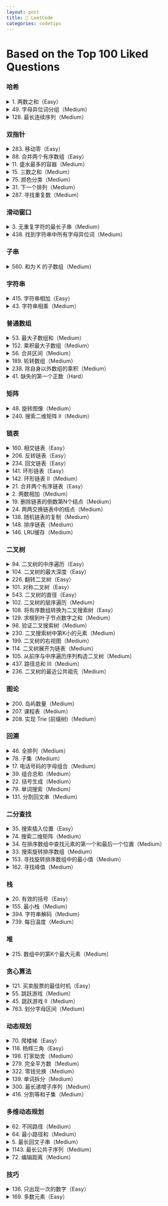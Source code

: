 ```yaml
---
layout: post
title: 🧩 LeetCode
categories: codetips
---
```


# Based on the Top 100 Liked Questions

### 哈希

<details markdown="1">
<summary>1. 两数之和（Easy）</summary>

> 给定一个整数数组 nums 和一个整数目标值 target，请你在该数组中找出 和为目标值 target  的那 两个 整数，并返回它们的数组下标。

> 可以假设每种输入只会对应一个答案，并且不能使用两次相同的元素。可以按任意顺序返回答案

```golang
func twoSum(nums []int, target int) []int {
    m := make(map[int]int, len(nums))
    for i, num := range nums {
        if j, ok := m[target-num]; ok {
            return []int{j, i}
        }
        m[num] = i
    }
    return nil
}
```
> 遍历原始数组将**数组元素**作为 key，**元素索引**作为 value 存入 map 即可；

> Tips：把返回结果写在新增 kv 之前

</details>

<details markdown="1">
<summary>49. 字母异位词分组（Medium）</summary>

> 给你一个字符串数组，请你将 字母异位词 组合在一起。可以按任意顺序返回结果列表

```golang
func groupAnagrams(strs []string) [][]string {
    m := map[string][]string{}
    for _, str := range strs {
        s := []byte(str)
        sort.Slice(s, func(i, j int) bool {
            return s[i] < s[j]
        })
        sortedStr := string(s)
        m[sortedStr] = append(m[sortedStr], str)
    }
    // 转为二维切片
    ans := make([][]string, 0, len(m))
    for _, v := range m {
        ans = append(ans, v)
    }
    return ans
}
```

> 字符串 `->` 字符切片 `->` 排序 `->` 字符串 `->` map

</details>

<details markdown="1">
<summary>128. 最长连续序列（Medium）</summary>

> 给定一个未排序的整数数组 nums ，找出数字连续的最长序列（不要求序列元素在原数组中连续）的长度。

> 要求时间复杂度为 O(n)

```golang
func longestConsecutive(nums []int) int {
    m := make(map[int]bool)
    for _, num := range nums {
        m[num] = true
    }
    longest := 0
    for num := range m {
        // 确保 num 是连续序列的起点
        if m[num-1] {
            continue
        }
        length := 1
        for m[num+1] {
            num++
            length++
        }
        if length > longest {
            longest = length
        }
    }
    return longest
}
```

> 用 map 当作集合，遍历数组寻找到“连续序列的起点”，然后更新最长连续序列长度

</details>

### 双指针

<details markdown="1">
<summary>283. 移动零（Easy）</summary>

> 给定一个数组 nums，编写一个函数将所有 0 移动到数组的末尾，同时保持非零元素的相对顺序

> 必须在不复制数组的情况下原地对数组进行操作

```golang
func moveZeroes(nums []int)  {
    for i, j := 0, 0; j < len(nums); j++ {
        if nums[j] != 0 {
            nums[i], nums[j] = nums[j], nums[i]
            i++
        }
    }
}
```

> i, j 都从 0 开始，j 负责遍历数组，i 负责记录非 0 元素的位置，j 遇到非 0 元素就交换 i 和 j 的值

</details>

<details markdown="1">
<summary>88. 合并两个有序数组（Easy）</summary>

> 给你两个非递减顺序排列的整数数组 nums1 和 nums2，有两个整数 m 和 n，分别表示 nums1 和 nums2 中的元素数目。请你将 nums2 合并到 nums1 中，使合并后的数组同样按非递减顺序排列。

> nums1 的初始长度为 m + n，其中前 m 个元素表示应合并的元素，后 n 个元素为 0 ，应忽略。nums2 的长度为 n 。

```golang
func merge(nums1 []int, m int, nums2 []int, n int) {
    p1, p2, p := m-1, n-1, m+n-1
    for p2 >= 0 { // nums2 还有元素未处理
        if p1 >= 0 && nums1[p1] > nums2[p2] {
            nums1[p] = nums1[p1]
            p1--
        } else {
            nums1[p] = nums2[p2]
            p2--
        }
        p--
    }
}
```

> 倒序双指针，p1 指向 nums1 末尾，p2 指向 nums2 末尾，p 指向 nums1 的末尾，每次比较 p1 和 p2 的值，将较大的值放到 nums1 的末尾，避免覆盖 nums1 的值

</details>

<details markdown="1">
<summary>11. 盛水最多的容器（Medium）</summary>

> 给定一个长度为 n 的整数数组 height。有 n 条垂线，第 i 条线的两个端点是 (i, 0) 和 (i, height[i])。

> 找出其中的两条线，使得它们与 x 轴共同构成的容器可以容纳最多的水。返回容器可以储存的最大水量。

```golang
func maxArea(height []int) int {
    ans := 0
    i, j := 0, len(height)-1
    for i < j {
        if height[i] < height[j] {
            ans = max(ans, height[i]*(j-i))
            i++
        } else {
            ans = max(ans, height[j]*(j-i))
            j--
        }
    }
    return ans
}
```
> 双指针，i 指向首，j 指向尾，每次移动 height 值较小的指针，计算面积并更新最大面积 `Area = min(height[i], height[j]) * (j - i)`

> 如果移动较大的那个指针，不会有任何意义，因为木桶原理，容器的容量只会有变得更小的可能

</details>

<details markdown="1">
<summary>15. 三数之和（Medium）</summary>

> 给你一个整数数组 nums ，判断是否存在三元组 [nums[i], nums[j], nums[k]] 满足 i != j、i != k 且 j != k ，同时还满足 nums[i] + nums[j] + nums[k] == 0 。请你返回所有和为 0 且不重复的三元组。

> 答案中不可以包含重复的三元组

```golang
func threeSum(nums []int) [][]int {
    sort.Ints(nums)
    ans := make([][]int, 0)
    for i := 0; i < len(nums)-2; i++ {
        if i > 0 && nums[i] == nums[i-1] {
            continue
        }
        lo, hi := i+1, len(nums)-1
        for lo < hi {
            sum := nums[i] + nums[lo] + nums[hi]
            switch {
            case sum > 0:
                hi--
            case sum < 0:
                lo++
            default:
                ans = append(ans, []int{nums[i], nums[lo], nums[hi]})
                hi--
                lo++
                // 去重，不能有重复的三元组
                for lo < hi && nums[lo] == nums[lo-1] {
                    lo++
                }
                for lo < hi && nums[hi] == nums[hi+1] {
                    hi--
                }
            }
        }
    }
    return ans
}
```

> 先排序，然后固定一个数，双指针遍历剩余数组，注意去重

</details>

<details markdown="1">
<summary>75. 颜色分类（Medium）</summary>

> 给定一个包含红色、白色和蓝色、共 n 个元素的数组 nums ，原地 对它们进行排序，使得相同颜色的元素相邻，并按照红色、白色、蓝色顺序排列。我们使用整数 0、 1 和 2 分别表示红色、白色和蓝色。必须在不使用库内置的 sort 函数的情况下解决这个问题

```golang
func sortColors(nums []int) {
    zero, two := 0, len(nums)-1
    // one 从左往右遍历，遇到 0 则与 zero 交换，遇到 2 则与 two 交换
    for one := 0; one <= two; {
        switch nums[one] {
        case 0:
            nums[zero], nums[one] = nums[one], nums[zero]
            zero++
            one++
        case 1:
            one++
        case 2:
            nums[one], nums[two] = nums[two], nums[one]
            two--
        }
    }
}
```

> 三指针，zero 指向 0 的最右边界，two 指向 2 的最左边界，one 遍历数组，遇到 0 和 zero 交换，遇到 2 和 two 交换

</details>

<details markdown="1">
<summary>31. 下一个排列（Medium）</summary>

> 给你一个整数数组 nums ，找出 nums 的下一个排列。如果不存在下一个更大的排列，则将 nums 重新排列成最小的排列（即升序排列）

```golang
func nextPermutation(nums []int) {
    if len(nums) < 2 {
        return
    }
    i, j, k := len(nums)-2, len(nums)-1, len(nums)-1
    for i >= 0 && nums[i] >= nums[j] {
        i--
        j--
    }
    if i >= 0 {
        for nums[i] >= nums[k] {
            k--
        }
        nums[i], nums[k] = nums[k], nums[i]
    }
    reverse(nums, j, len(nums)-1)
}
func reverse(nums []int, start, end int) {
    for start < end {
        nums[start], nums[end] = nums[end], nums[start]
        start++
        end--
    }
}
```
> 可以直接将字典排序理解为一个整数比较大小的问题，找到下一个比当前大的最小的整数即可

> 从右往左找到第一个升序对 (i, j)，再从右往左找到第一个大于 nums[i] 的数，交换 i 和 k，最后翻转 j 到末尾的元素

</details>

<details markdown="1">
<summary>287. 寻找重复数（Medium）</summary>

> 给定一个包含 n + 1 个整数的数组 nums ，其数字都在 [1, n] 范围内（包括 1 和 n），可知至少存在一个重复的整数。假设 nums 只有 一个重复的整数 ，返回 这个重复的数

> 必须 不修改 数组 nums 且只用常量级 O(1) 的额外空间

```golang
func findDuplicate(nums []int) int {
    slow := nums[nums[0]]
    fast := nums[nums[nums[0]]]
    for slow != fast {
        slow = nums[slow]
        fast = nums[nums[fast]]
    }
    // slow 从 nums[0] 开始，fast 从相遇点开始，再次相遇时即为重复元素
    duplicate := nums[0]
    for duplicate != slow {
        duplicate = nums[duplicate]
        slow = nums[slow]
    }
    return duplicate
}
```

> 快慢指针，类似于判断链表是否有环，找到环的入口

</details>

### 滑动窗口

<details markdown="1">
<summary>3. 无重复字符的最长子串（Medium）</summary>

> 给定一个字符串 s ，请你找出其中不含有重复字符的 最长 子串 的长度

```golang
func lengthOfLongestSubstring(s string) int {
    m := make(map[rune]int)
    length, left := 0, 0
    // range s 会将字符串转换为 rune 数组
    for right, c := range s {
        if _, ok := m[c]; ok && m[c] >= left {
            // 字符已经出现过，更新left的值
            left = m[c] + 1
        }
        // 更新字符最后出现的位置
        m[c] = right
        if right-left+1 > length {
            length = right - left + 1
        }
    }
    return length
}
```

> 用 map 记录字符出现的位置，left 为子串起始，right 为子串结束，遇到重复字符时更新左指针 left

</details>

<details markdown="1">
<summary>438. 找到字符串中所有字母异位词（Medium）</summary>

> 给定两个字符串 s 和 p，找到 s 中所有 p 的 异位词 的子串，返回这些子串的起始索引。不考虑答案输出的顺序。异位词 指由相同字母重排列形成的字符串（包括相同的字符串）

```golang
func findAnagrams(s string, p string) []int {
    var res []int
    var cnt [26]int
    for _, c := range p {
        cnt[c-'a']++
    }
    left, right := 0, 0
    var window [26]int
    for right < len(s) {
        window[s[right]-'a']++
        for window[s[right]-'a'] > cnt[s[right]-'a'] {
            window[s[left]-'a']--
            left++
        }
        if right-left+1 == len(p) {
            res = append(res, left)
        }
        right++
    }
    return res
}
```

> 用数组记录 p 中字符出现次数，遍历 s，每次移动窗口，判断窗口内字符出现次数是否和 p 相同

</details>

### 子串

<details markdown="1">
<summary>560. 和为 K 的子数组（Medium）</summary>

> 给你一个整数数组 nums 和一个整数 k ，请你统计并返回 该数组中和为 k 的子数组的个数 。子数组是数组中元素的连续非空序列。

```golang
func subarraySum(nums []int, k int) int {
    cnt, preSum := 0, 0
    // key 为前缀和，value 为前缀和出现的次数
    m := make(map[int]int)
    m[0] = 1
    for i := 0; i < len(nums); i++ {
        preSum += nums[i]
        if _, ok := m[preSum-k]; ok {
            cnt += m[preSum-k]
        }
        m[preSum]++
    }
    return cnt
}
```

> 用 map 记录前缀和出现的次数，遍历数组，计算前缀和，判断是否存在 preSum - k 的前缀和

</details>

### 字符串

<details markdown="1">
<summary>415. 字符串相加（Easy）</summary>

> 给定两个字符串形式的非负整数 num1 和num2 ，计算它们的和并同样以字符串形式返回。

```golang
func addStrings(num1, num2 string) string {
	res := ""
	i, j, carry := len(num1)-1, len(num2)-1, 0
	for i >= 0 || j >= 0 {
		var n1, n2 int
		if i >= 0 {
			n1 = int(num1[i] - '0')
		}
		if j >= 0 {
			n2 = int(num2[j] - '0')
		}
		tmp := n1 + n2 + carry
		carry = tmp / 10
		res = strconv.Itoa(tmp%10) + res
		i--
		j--
	}
	if carry > 0 {
		res = "1" + res
	}
	return res
}
```

> 用 sum 记录当前和，max 记录最大和，遍历数组，如果 sum 小于 0，就从当前元素开始重新计算

</details>

<details markdown="1">
<summary>43. 字符串相乘（Medium）</summary>

> 给定两个以字符串形式表示的非负整数 num1 和 num2，返回 num1 和 num2 的乘积，它们的乘积也表示为字符串形式。

```golang
func multiply(num1, num2 string) string {
	ints := make([]int, len(num1)+len(num2))
	// 数组 ints 保存乘积的每一位
	for i := 0; i < len(num1); i++ {
		for j := 0; j < len(num2); j++ {
			ints[i+j+1] += int(num1[i]-'0') * int(num2[j]-'0')
		}
	}
	// 进位
	for i := len(ints) - 1; i > 0; i-- {
		ints[i-1] += ints[i] / 10
		ints[i] %= 10
	}
	return intsToString(ints)
}

// 将数组转换为字符串
func intsToString(ints []int) string {
	var i int
	for i < len(ints)-1 && ints[i] == 0 {
		i++
	}
	ints = ints[i:]

	var b strings.Builder
	b.Grow(len(ints))
	for _, i := range ints {
		b.WriteByte('0' + byte(i))
	}
	return b.String()
}
```

> 用数组保存乘积的每一位，最后将数组转换为字符串

</details>

### 普通数组

<details markdown="1">
<summary>53. 最大子数组和（Medium）</summary>

> 给你一个整数数组 nums ，请你找出一个具有最大和的连续子数组（子数组最少包含一个元素），返回其最大和。子数组是数组中的一个连续部分

```golang
func maxSubArray(nums []int) int {
    var max, sum int
    for i, num := range nums {
        sum += num
        // 如果 sum 大于 max 或者是第一次遍历时
        if sum > max || i == 0 {
            max = sum
        }
        // 舍弃过去，重新开始，贪心思想
        if sum < 0 {
            sum = 0
        }
    }
    return max
}
```

> 用 sum 记录当前和，max 记录最大和，遍历数组，如果 sum 小于 0，就从当前元素开始重新计算

</details>

<details markdown="1">
<summary>152. 乘积最大子数组（Medium）</summary>

> 给你一个整数数组 nums ，请你找出数组中乘积最大的非空连续 子数组（该子数组中至少包含一个数字），并返回该子数组所对应的乘积。

```golang
func maxProduct(nums []int) int {
    product, res := 1, nums[0]
    for i := range len(nums) {
        product *= nums[i]
        res = max(res, product)
        if nums[i] == 0 {
            // 重置 product，即当前子数组的乘积
            product = 1
        }
    }
    // 两次遍历，第一次从左到右，第二次从右到左
    product = 1
    for i := len(nums) - 1; i >= 0; i-- {
        product *= nums[i]
        res = max(res, product)
        if nums[i] == 0 {
            product = 1
        }
    }
    return res
}
```

> 两次遍历，第一次从左往右计算乘积，第二次从右往左计算乘积，取最大值，应对有奇数个负数的情况

</details>

<details markdown="1">
<summary>56. 合并区间（Medium）</summary>

> 以数组 intervals 表示若干个区间的集合，其中单个区间为 intervals[i] = [starti, endi] 。请你合并所有重叠的区间，并返回 一个不重叠的区间数组，该数组需恰好覆盖输入中的所有区间 。

```golang
func merge(intervals [][]int) [][]int {
    // 按每个区间的左端点升序排序
    sort.Slice(intervals, func(i, j int) bool {
        return intervals[i][0] < intervals[j][0]
    })
    res := [][]int{}
    prev := intervals[0]
    // 遍历区间，从第二个区间开始
    for i := 1; i < len(intervals); i++ {
        if cur := intervals[i]; prev[1] < cur[0] {
            res = append(res, prev)
            prev = cur
        } else { // 有重叠，更新 prev 的右端点为两个区间的最大值
            prev[1] = max(prev[1], cur[1])
        }
    }
    res = append(res, prev)
    return res
}
```

> 先排序，然后遍历数组，如果当前区间的左边界大于前一个区间的右边界，就添加到结果集，否则更新前一个区间的右边界（取最大值）

</details>

<details markdown="1">
<summary>189. 轮转数组（Medium）</summary>

> 给定一个整数数组 nums，将数组中的元素向右轮转 k 个位置，其中 k 是非负数。

```golang
func rotate(nums []int, k int) {
    // 对 k 取余，避免 k 大于数组长度时多余的反转
    k %= len(nums)
    reverse(nums)
    reverse(nums[:k])
    reverse(nums[k:])
}
func reverse(nums []int) {
    // 只需要反转一半的数组，j-i-1 是为了避免奇数数组时中间的数被反转两次
    for i, n := 0, len(nums); i < n/2; i++ {
        nums[i], nums[n-i-1] = nums[n-i-1], nums[i]
    }
}
```

> 三次翻转，先整体翻转，再翻转前 k 个元素，最后翻转后 n-k 个元素

</details>

<details markdown="1">
<summary>238. 除自身以外数组的乘积（Medium）</summary>

> 给你一个整数数组 nums，返回 数组 answer ，其中 answer[i] 等于 nums 中除 nums[i] 之外其余各元素的乘积 。

```golang
func productExceptSelf(nums []int) []int {
    length := len(nums)
    ans := make([]int, length)
    product := 1
    for i := range ans {
        ans[i] = product
        // 将 ans[i] 设为左侧所有元素的乘积
        product *= nums[i]
    }
    product = 1
    for i := length - 1; i >= 0; i-- {
        // 将上一步的结果乘以右侧所有元素的乘积即为答案
        ans[i] *= product
        // 将 ans[i] 设为 ans[i] * 右侧所有元素的乘积
        product *= nums[i]
    }
    return ans
}
```

> 左侧乘积 * 右侧乘积

</details>

<details markdown="1">
<summary>41. 缺失的第一个正数（Hard）</summary>

> 给你一个未排序的整数数组 nums ，请你找出其中没有出现的最小的正整数。

`集合`

```golang
func firstMissingPositive1(nums []int) int {
    set := make(map[int]struct{}, len(nums))
    for _, v := range nums {
        if v > 0 {
            set[v] = struct{}{}
        }
    }
    for i := 1; i <= len(nums); i++ {
        if _, ok := set[i]; !ok {
            return i
        }
    }
    return len(nums) + 1
}
```

> 遍历数组，将正数存入集合，再遍历 1 到 n+1，找到第一个不在集合中的正数

`原地哈希`

```golang
func firstMissingPositive(nums []int) int {
    for _, v := range nums {
        for v > 0 && v <= len(nums) && nums[v-1] != v {
            nums[v-1], v = v, nums[v-1]
        }
    }
    for i := 1; i <= len(nums); i++ {
        if nums[i-1] != i {
            return i
        }
    }
    return len(nums) + 1
}
```

> 自定义哈希，将每个正数放到对应的位置，再遍历数组，找到第一个不在对应位置的正数

</details>

### 矩阵

<details markdown="1">
<summary>48. 旋转图像（Medium）</summary>

> 给定一个 n × n 的二维矩阵 matrix 表示一个图像。请你将图像顺时针旋转 90 度。

```golang
func rotate(matrix [][]int) {
    n := len(matrix)
    // 水平翻转
    for i := 0; i < n/2; i++ {
        matrix[i], matrix[n-i-1] = matrix[n-i-1], matrix[i]
    }
    // 主对角线翻转
    for i := 0; i < n; i++ {
        for j := 0; j < i; j++ {
            matrix[i][j], matrix[j][i] = matrix[j][i], matrix[i][j]
        }
    }
}
```

> 顺时针旋转90度： 转置 + 水平翻转

> 逆时针旋转90度： 转置 + 垂直翻转

</details>

<details markdown="1">
<summary>240. 搜索二维矩阵 II（Medium）</summary>

> 编写一个高效的算法来搜索 m x n 矩阵 matrix 中的一个目标值 target 。该矩阵具有以下特性：每行的元素从左到右升序排列。每列的元素从上到下升序排列。

```golang
func searchMatrix(matrix [][]int, target int) bool {
    for _, r := range matrix {
        i := sort.SearchInts(r, target)
        if i < len(r) && r[i] == target {
            return true
        }
    }
    return false
}
```

> sort.SearchInts() 返回 target 在 r 中的索引，如果找到了就返回 true

</details>

### 链表

<details markdown="1">
<summary>160. 相交链表（Easy）</summary>

> 给你两个单链表的头节点 headA 和 headB ，请你找出并返回两个单链表相交的起始节点。如果两个链表不存在相交节点，返回 null 

```golang
func getIntersectionNode(headA, headB *ListNode) *ListNode {
    pA, pB := headA, headB
    for pA != pB {
        if pA == nil {
            pA = headB
        } else {
            pA = pA.Next
        }
        if pB == nil {
            pB = headA
        } else {
            pB = pB.Next
        }
    }
    return pA
}
```

> 两个指针分别遍历两个链表，当遍历到尾部时，指向另一个链表的头部，最终会在相交节点相遇

</details>

<details markdown="1">
<summary>206. 反转链表（Easy）</summary>

> 给你单链表的头节点 head ，请你反转链表，并返回反转后的链表

`头插法`

```golang
func reverseList(head *ListNode) *ListNode {
    dummy := &ListNode{}
    for head != nil {
        // 辅助节点，防止断链
        next := head.Next
        // 头插法
        head.Next = dummy.Next
        dummy.Next = head
        head = next
    }
    return dummy.Next
}
```

`反转指针`
```golang
func reverseList(head *ListNode) *ListNode {
    var prev *ListNode
    for head != nil {
        next := head.Next // next 指向 curr 的下一个节点
        head.Next = prev  // 反转 curr 的指针
        prev = head       // prev 指向 curr
        head = next       // curr 指向 next
    }
    // prev 指向反转后的链表的头节点
    return prev
}
```

</details>

<details markdown="1">
<summary>234. 回文链表（Easy）</summary>

> 给你一个单链表的头节点 head (事实上是首元结点)，请你判断该链表是否为回文链表。如果是，返回 true；否则，返回 false

`辅助切片`

```golang
func isPalindrome(head *ListNode) bool {
    vals := []int{}
    for head != nil {
        vals = append(vals, head.Val)
        head = head.Next
    }
    // 遍历切片的前半部分，如果有不相等的值，返回 false
    for i, v := range vals[:len(vals)/2] {
        if v != vals[len(vals)-i-1] {
            return false
        }
    }
    return true
}
```

> 遍历链表，将值存入切片，再判断切片是否为回文

`快慢指针`

```golang
func isPalindrome(head *ListNode) bool {
    var prev *ListNode
    slow, fast := head, head
    // 快指针走到链表尾部，慢指针走到链表中间
    for fast != nil && fast.Next != nil {
        fast = fast.Next.Next
        // 在遍历过程中，将前半部分链表反转
        next := slow.Next
        slow.Next = prev
        prev = slow
        slow = next
    }
    // head 指向前半部分已经反转的首元结点
    head = prev
    // prev 再指回slow，用于再次恢复前半部分的链表
    prev = slow
    // 如果 fast 不为 nil 说明跳出循环的时候 fast.Next 为 nil，即链表长度为奇数
    // 将 slow 跳过中间节点，指向后半部分的首元结点
    if fast != nil {
        slow = slow.Next
    }
    palindrome := true
    // 从中间向两边遍历，判断是否是回文链表
    for head != nil {
        if head.Val != slow.Val {
            palindrome = false
        }
        // 再将前半部分反转回来
        next := head.Next
        head.Next = prev
        prev = head
        head = next // 同时将 head 往后移动（前半部分）
        slow = slow.Next // slow 往后移动（后半部分）
    }
    // 跳出循环，说明是回文链表，返回 true
    return palindrome
}
```

</details>

<details markdown="1">
<summary>141. 环形链表（Easy）</summary>

> 给你一个链表的头节点 head ，判断链表中是否有环。

`快慢指针`

```golang
func hasCycle(head *ListNode) bool {
    slow, fast := head, head
    for fast != nil && fast.Next != nil {
        slow = slow.Next
        fast = fast.Next.Next
        if slow == fast {
            return true
        }
    }
    return false
}
```

`集合`

```golang
func hasCycle(head *ListNode) bool {
    set := make(map[*ListNode]struct{})
    for head != nil {
        if _, ok := set[head]; ok {
            return true
        }
        set[head] = struct{}{}
        head = head.Next
    }
    return false
}
```

</details>

<details markdown="1">
<summary>142. 环形链表 II（Medium）</summary>

> 给定一个链表的头节点  head ，返回链表开始入环的第一个节点。 如果链表无环，则返回 null。
    
`快慢指针`

```golang
func detectCycle(head *ListNode) *ListNode {
    slow, fast := head, head
    for fast != nil {
        slow = slow.Next
        if fast.Next == nil {
            return nil
        }
        fast = fast.Next.Next
        // 快慢指针相遇
        if slow == fast {
            // 从 head 和相遇点同时出发
            p := head
            // 再次相遇即为环的入口
            for p != slow {
                p = p.Next
                slow = slow.Next
            }
            return p
        }
    }
    return nil
}
```

`哈希表`
```golang
func detectCycle(head *ListNode) *ListNode {
    seen := map[*ListNode]bool{}
    for head != nil {
        if seen[head] {
            return head
        }
        seen[head] = true
        head = head.Next
    }
    return nil
}
```

</details>

<details markdown="1">
<summary>21. 合并两个有序链表（Easy）</summary>

> 将两个升序链表合并为一个新的 升序 链表并返回。新链表是通过拼接给定的两个链表的所有节点组成的。

```golang
func mergeTwoLists(l1, l2 *ListNode) *ListNode {
    dummy := new(ListNode)
    cur := dummy
    for l1 != nil && l2 != nil {
        if l1.Val <= l2.Val {
            cur.Next = l1
            cur = cur.Next
            l1 = l1.Next
        } else {
            cur.Next = l2
            cur = cur.Next
            l2 = l2.Next
        }
    }
    // 有一个链表为空时，将另一个链表剩余的值放入新链表中
    switch {
    case l1 != nil:
        cur.Next = l1
    case l2 != nil:
        cur.Next = l2
    }
    return dummy.Next
}
```
</details>

<details markdown="1">
<summary>2. 两数相加（Medium）</summary>

> 给你两个 非空 的链表，表示两个非负的整数。它们每位数字都是按照 逆序 的方式存储的，并且每个节点只能存储 一位 数字。

> 请你将两个数相加，并以相同形式返回一个表示和的链表。你可以假设除了数字 0 之外，这两个数都不会以 0 开头。

```golang
func addTwoNumbers(l1, l2 *ListNode) *ListNode {
    dummy := new(ListNode)
    cur := dummy
    var carry int
    for l1 != nil || l2 != nil {
        // 创建新节点用于存放相加后的值，因为返回一个新链表，所以每次都要创建一个新节点
        cur.Next = new(ListNode)
        cur = cur.Next
        if l1 != nil {
            carry += l1.Val
            l1 = l1.Next
        }
        if l2 != nil {
            carry += l2.Val
            l2 = l2.Next
        }
        // 将相加后的值存入新节点
        cur.Val = carry % 10
        // 计算进位值
        carry /= 10
    }
    // 如果最后还有进位值，就再创建一个新节点，此时 carry 不需要再除以 10
    if carry > 0 {
        cur.Next = &ListNode{Val: carry}
    }
    return dummy.Next
}
```
</details>

<details markdown="1">
<summary>19. 删除链表的倒数第N个结点（Medium）</summary>

> 给你一个链表，删除链表的倒数第 n 个结点，并且返回链表的头结点。

```golang
func removeNthFromEnd(head *ListNode, n int) *ListNode {
    dummy := &ListNode{Next: head}
    for range n {
        head = head.Next
    }
    prev := dummy
    // 当 head 指针指向 nil，此时 prev 指针指向倒数第 n 个节点的前一个节点
    for head != nil {
        head = head.Next
        prev = prev.Next
    }
    // 删除倒数第 n 个节点
    prev.Next = prev.Next.Next
    return dummy.Next
}
```
</details>

<details markdown="1">
<summary>24. 两两交换链表中的结点（Medium）</summary>

> 给你一个链表，两两交换其中相邻的节点，并返回交换后链表的头节点。你必须在不修改节点内部的值的情况下完成本题（即，只能进行节点交换）。

`递归`

```golang
func swapPairs(head *ListNode) *ListNode {
    if head == nil || head.Next == nil {
        return head
    }
    // 最后返回的新链表的头节点
    newHead := head.Next
    // 递归调用，传入的参数是下一次递归的头节点，head 指向下一次递归的头节点
    head.Next = swapPairs(newHead.Next)
    // newHead 指向 head
    newHead.Next = head
    return newHead
}
```

`迭代`

```golang
func swapPairs(head *ListNode) *ListNode {
    dummy := &ListNode{Next: head}
    temp := dummy
    // 迭代条件：temp.Next 和 temp.Next.Next 都不为空
    for temp.Next != nil && temp.Next.Next != nil {
        first := temp.Next
        second := temp.Next.Next
        // 交换 first 和 second
        temp.Next = second
        first.Next = second.Next
        second.Next = first
        // first 成为下一轮待交换的前置节点
        temp = first
    }
    return dummy.Next
}
```
</details>

<details markdown="1">
<summary>138. 随机链表的复制（Medium）</summary>

> 给你一个长度为 n 的链表，每个节点包含一个额外增加的随机指针 random ，该指针可以指向链表中的任何节点或空节点。构造这个链表的 深拷贝。 深拷贝应该正好由 n 个 全新 节点组成，其中每个新节点的值都设为其对应的原节点的值。新节点的 next 指针和 random 指针也都应指向复制链表中的新节点，并使原链表和复制链表中的这些指针能够表示相同的链表状态。复制链表中的指针都不应指向原链表中的节点 。

```golang
func copyRandomList(head *Node) *Node {
    if head == nil {
        return head
    }
    m := make(map[*Node]*Node)
    curr := head
    // 遍历原链表，将原链表的节点和新链表的节点存储到 map 中，此时新链表的 next 和 random 指针都为空
    for curr != nil {
        node := &Node{Val: curr.Val}
        m[curr] = node
        curr = curr.Next
    }
    curr = head
    // 再次遍历原链表，将新链表的 next 和 random 指针指向正确的节点
    for curr != nil {
        node := m[curr]
        node.Next = m[curr.Next]
        node.Random = m[curr.Random]
        curr = curr.Next
    }
    // 最后直接返回 map 中的头节点，对应的值就是新链表的头节点
    return m[head]
}
```

> 利用 map 存储原链表的节点和新链表的节点，然后再遍历一次，将新链表的 next 和 random 指针指向正确的节点

</details>

<details markdown="1">
<summary>148. 排序链表（Medium）</summary>

> 给你链表的头结点 head ，请将其按 升序 排列并返回 排序后的链表 。

```golang
func sortList(head *ListNode) *ListNode {
    if head == nil || head.Next == nil {
        return head
    }
    middle := findMiddle(head)
    r := sortList(middle.Next)
    middle.Next = nil
    l := sortList(head)
    return mergeTwoLists(l, r)

}
func findMiddle(head *ListNode) *ListNode {
    slow, fast := head, head.Next
    for fast != nil && fast.Next != nil {
        slow, fast = slow.Next, fast.Next.Next
    }
    return slow
}
func mergeTwoLists(l1, l2 *ListNode) *ListNode {
    dummy := new(ListNode)
    curr := dummy
    for l1 != nil && l2 != nil {
        if l1.Val <= l2.Val {
            curr.Next = l1
            curr = curr.Next
            l1 = l1.Next
        } else {
            curr.Next = l2
            curr = curr.Next
            l2 = l2.Next
        }
    }
    switch {
    case l1 != nil:
        curr.Next = l1
    case l2 != nil:
        curr.Next = l2
    }
    return dummy.Next
}
```

> 归并排序，找到链表中点，分成两个链表，递归排序，再合并

</details>

<details markdown="1">
<summary>146. LRU缓存（Medium）</summary>

> 设计并实现最近最少使用（LRU）缓存机制。实现 LRUCache 类：

> LRUCache(int capacity) 以正整数作为容量 capacity 初始化 LRU 缓存

> int get(int key) 如果关键字 key 存在于缓存中，则返回关键字的值，否则返回 -1

> void put(int key, int value) 如果关键字已经存在，则变更其数据值；如果关键字不存在，

> 则插入该组「关键字-值」。当缓存容量达到上限时，则应该逐出最久未使用的关键字。

> 函数 get(key) 和 put(key, value) 的时间复杂度均为 O(1)

```golang
// 键值对，实现 Value 接口，方便链表操作
type pair struct {
    key, value int
}
// LRU 缓存，使用双向链表和哈希表实现
type LRUCache struct {
    capacity int                   // 缓存容量
    list     *list.List            // 双向链表
    cache    map[int]*list.Element // 哈希表
}
func Constructor(capacity int) LRUCache {
    return LRUCache{
        capacity,
        list.New(),
        make(map[int]*list.Element),
    }
}
func (c *LRUCache) Get(key int) int {
    // 如果 key 存在，将节点移到链表头部，并返回节点的值
    if elem, ok := c.cache[key]; ok {
        c.list.MoveToFront(elem)
        // 需要断言，因为 elem.Value 是 interface{} 类型
        return elem.Value.(pair).value
    }
    return -1
}
func (c *LRUCache) Put(key int, value int) {
    // 如果 key 存在，更新节点的值，并将节点移到链表头部
    if elem, ok := c.cache[key]; ok {
        c.list.MoveToFront(elem)
        // 更新对应 key 的 value
        elem.Value = pair{key, value}
        return
    }
    // 添加新节点之前，需要判断缓存是否已满
    // 如果 cache 已满，移除链表尾部节点，并删除哈希表中对应的项以及双向链表中的节点
    // 删除链表尾部节点就符合了 LRU 的要求，因为尾部节点是最久未使用的，每次插入新节点或者更新节点都是在链表头部
    if c.list.Len() == c.capacity {
        last := c.list.Back()
        delete(c.cache, last.Value.(pair).key)
        c.list.Remove(last)
    }
    // 在链表头部插入新节点，并在哈希表中添加 key 和节点的映射
    // PushFront 返回的是 *list.Element，所以可以直接赋值给 map，同时完成了两个操作
    c.cache[key] = c.list.PushFront(pair{key, value})
}

```
</details>

### 二叉树

<details markdown="1">
<summary>94. 二叉树的中序遍历（Easy）</summary>

> 给定一个二叉树的根节点 root ，返回 它的 中序 遍历 。

`递归`

```golang
func inorderTraversal(root *TreeNode) []int {
    if root == nil {
        return nil
    }
    var res []int
    res = append(res, inorderTraversal(root.Left)...)
    res = append(res, root.Val)
    res = append(res, inorderTraversal(root.Right)...)
    return res
}
```

`迭代`

```golang
func inorderTraversal(root *TreeNode) []int {
    var res []int
    var stack []*TreeNode
    for curr := root; curr != nil || len(stack) > 0; {
        // 沿着左子树一直往下走，直到走到叶子节点
        for curr != nil {
            stack = append(stack, curr)
            curr = curr.Left
        }
        // 栈顶元素出栈，并访问该节点
        curr = stack[len(stack)-1]
        stack = stack[:len(stack)-1]
        res = append(res, curr.Val)
        // 访问右子树
        curr = curr.Right
    }
    return res
}
```
</details>

<details markdown="1">
<summary>104. 二叉树的最大深度（Easy）</summary>

> 给定一个二叉树 root ，返回其最大深度。二叉树的 最大深度 是指从根节点到最远叶子节点的最长路径上的节点数。

```golang
func maxDepth(root *TreeNode) int {
    if root == nil {
        return 0
    }
    return max(maxDepth(root.Left), maxDepth(root.Right)) + 1
}
```
</details>

<details markdown="1">
<summary>226. 翻转二叉树（Easy）</summary>

> 给你一颗二叉树的根节点 root，翻转这颗二叉树，并返回其根节点。

```golang
func invertTree(root *TreeNode) *TreeNode {
    if root == nil {
        return nil
    }
    // 递归翻转左右子树
    root.Left, root.Right = invertTree(root.Right), invertTree(root.Left)
    return root
}
```
</details>

<details markdown="1">
<summary>101. 对称二叉树（Easy）</summary>

> 给你一个二叉树的根节点 root ，检查它是否轴对称。

```golang
func isSymmetric(root *TreeNode) bool {
    if root == nil {
        return true
    }
    return symmetric(root.Left, root.Right)
}
func symmetric(p, q *TreeNode) bool {
    switch {
    case p == nil || q == nil:
        return p == q
    case p.Val != q.Val:
        return false
    }
    return symmetric(p.Left, q.Right) && symmetric(p.Right, q.Left)
}
```
</details>

<details markdown="1">
<summary>543. 二叉树的直径（Easy）</summary>

> 给你一棵二叉树的根节点，返回该树的 直径 。二叉树的 直径 是指树中任意两个节点之间最长路径的 长度 。这条路径可能经过也可能不经过根节点 root 。两节点之间路径的 长度 由它们之间边数表示。

```golang
func diameterOfBinaryTree(root *TreeNode) int {
    var res int
    var diameter func(*TreeNode) int
    diameter = func(root *TreeNode) int {
        if root == nil {
            return 0
        }
        // 递归计算左右子树的深度
        left := diameter(root.Left)
        right := diameter(root.Right)
        // 计算当前节点的最大直径
        if left+right > res {
            res = left + right
        }
        // 返回当前节点的深度
        depth := left
        if right > depth {
            depth = right
        }
        return depth + 1
    }
    diameter(root)
    return res
}
```
</details>

<details markdown="1">
<summary>102. 二叉树的层序遍历（Medium）</summary>

> 给你二叉树的根节点 root ，返回其节点值的 层序遍历 。 （即逐层地，从左到右访问所有节点）。

```golang
func levelOrder(root *TreeNode) [][]int {
    if root == nil {
        return nil
    }
    var res [][]int
    // 模拟队列
    queue := []*TreeNode{root}
    for len(queue) > 0 {
        var level []int
        // 遍历当前层的节点
        for range queue  {
            node := queue[0]
            queue = queue[1:]
            // 将出队元素的值存入 level，记录当前层的值
            level = append(level, node.Val)
            if node.Left != nil {
                queue = append(queue, node.Left)
            }
            if node.Right != nil {
                queue = append(queue, node.Right)
            }
        }
        // 将当前层的值存入 res
        res = append(res, level)
    }
    return res
}
```
</details>

<details markdown="1">
<summary>108. 将有序数组转换为二叉搜索树（Easy）</summary>

> 给你一个整数数组 nums ，其中元素已经按 升序 排列，请你将其转换为一棵 高度平衡 二叉搜索树。高度平衡 二叉树是一棵满足「每个节点的左右两个子树的高度差的绝对值不超过 1 」的二叉树。

```golang
func sortedArrayToBTS(nums []int) *TreeNode {
    if len(nums) == 0 {
        return nil
    }
    mid := len(nums) / 2
    return &TreeNode{
        Val:   nums[mid],
        // 递归调用，将数组左边的元素构造左子树，右边的元素构造右子树
        Left:  sortedArrayToBTS(nums[:mid]),
        Right: sortedArrayToBTS(nums[mid+1:]),
    }
}
```
> 中序遍历，总是选择中间位置左边的数字作为根节点

</details>

<details markdown="1">
<summary>129. 求根到叶子节点数字之和（Medium）</summary>

> 给你一个二叉树的根节点 root， 树中每个节点都存放有一个 0 到 9 之间的数字。每条从根节点到叶节点的路径都代表一个数字：例如，从根节点到叶节点的路径 1 -> 2 -> 3 表示数字 123。计算从根节点到叶节点生成的 所有数字之和 。

```golang
func sumNumbers(root *TreeNode) int {
    return dfs(root, 0)
}

func dfs(root *TreeNode, prevNum int) int {
    if root == nil {
        return 0
    }
    sum := prevNum*10 + root.Val
    // 如果当前节点是叶子节点，直接返回sum
    if root.Left == nil && root.Right == nil {
        return sum
    }
    // 如果当前节点不是叶子节点，返回左右子树的和，传入的参数是sum作为下次递归的prevNum
    return dfs(root.Left, sum) + dfs(root.Right, sum)
}
```
> DFS，递归计算左右子树的和，传入的参数是当前节点的值

</details>

<details markdown="1">
<summary>98. 验证二叉搜索树（Medium）</summary>

> 给你一个二叉树的根节点 root ，判断其是否是一个有效的二叉搜索树。

`递归`

```golang
func isValidBST(root *TreeNode) bool {
    var dfs func(*TreeNode, int, int) bool
    dfs = func(root *TreeNode, min, max int) bool {
        if root == nil {
            return true
        }
        // 如果当前节点的值不在 [min, max] 的范围内，则返回 false
        if root.Val <= min || root.Val >= max {
            return false
        }
        return dfs(root.Left, min, root.Val) && dfs(root.Right, root.Val, max)
    }
    return dfs(root, -1<<63, 1<<63-1)
}
```

`非递归中序遍历`

```golang
func isValidBST(root *TreeNode) bool {
    var stack []*TreeNode
    var pre *TreeNode
    for len(stack) > 0 || root != nil {
        // 将当前节点的所有左子节点入栈
        for root != nil {
            stack = append(stack, root)
            root = root.Left
        }
        // 弹出栈顶元素
        root = stack[len(stack)-1]
        stack = stack[:len(stack)-1]
        // 如果当前节点的值小于等于 pre 节点的值，则不是二叉搜索树
        if pre != nil && root.Val <= pre.Val {
            return false
        }
        // 更新 pre 节点
        pre = root
        // 处理右子节点
        root = root.Right
    }
    return true
}
```
</details>

<details markdown="1">
<summary>230. 二叉搜索树中第K小的元素（Medium）</summary>

> 给定一个二叉搜索树的根节点 root ，和一个整数 k ，请你设计一个算法查找其中第k个最小元素（从 1 开始计数）

```golang
func kthSmallest(root *TreeNode, k int) int {
    res := []int{}
    var inorder func(*TreeNode)
    inorder = func(tn *TreeNode) {
        if tn == nil {
            return
        }
        inorder(tn.Left)
        res = append(res, tn.Val)
        inorder(tn.Right)
    }
    inorder(root)
    return res[k-1]
}
```

> 中序遍历，将节点值存入切片，返回第 k 个元素

</details>

<details markdown="1">
<summary>199. 二叉树的右视图（Medium）</summary>

> 给定一个二叉树的 根节点 root，想象自己站在它的右侧，按照从顶部到底部的顺序，返回从右侧所能看到的节点值

```golang
func rightSideView(root *TreeNode) []int {
    var res []int
    var dfs func(*TreeNode, int)
    dfs = func(tn *TreeNode, depth int) {
        if tn == nil {
            return
        }
        if depth == len(res) {
            res = append(res, tn.Val)
        }
        dfs(tn.Right, depth+1)
        dfs(tn.Left, depth+1)
    }
    dfs(root, 0)
    return res
}
```

> 深度优先遍历，每层只取最右边的节点

</details>

<details markdown="1">
<summary>114. 二叉树展开为链表（Medium）</summary>

> 给你二叉树的根结点 root ，请你将它展开为一个单链表：展开后的单链表应该同样使用 TreeNode，其中 right 子指针指向链表中下一个结点，而左子指针始终为 null 。展开后的单链表应该与二叉树 先序遍历 顺序相同。

```golang
func flatten(root *TreeNode) {
    curr := root
    // 通过右指针遍历
    for curr != nil {
        // 提前记录当前节点的右子树
        right := curr.Right
        // 将当前节点的左子树插入到右子树的地方
        curr.Left, curr.Right = nil, curr.Left
        // 将原来的右子树接到当前右子树的最右边节点
        prev := curr
        for prev.Right != nil {
            prev = prev.Right
        }
        // 将原来的右子树接到当前右子树的最右边节点
        prev.Right = right
        curr = curr.Right
    }
}
```
</details>

<details markdown="1">
<summary>105. 从前序与中序遍历序列构造二叉树（Medium）</summary>

> 给定两个整数数组 preorder 和 inorder ，其中 preorder 是二叉树的先序遍历， inorder 是同一棵树的中序遍历，请构造二叉树并返回其根节点。

```golang
func buildTree(preorder, inorder []int) *TreeNode {
    if len(preorder) == 0 {
        return nil
    }
    // 从中序遍历中找到根节点的索引，根节点即为前序遍历的第一个元素
    i := func(order []int, v int) int {
        var index int
        for order[index] != v {
            index++
        }
        return index
    }(inorder, preorder[0])
    // 根节点为 preorder[0], 中序遍历的根节点索引为 i
    // 前序遍历的左子树为 preorder[1:i+1], 中序遍历的左子树为 inorder[:i]
    // 前序遍历的右子树为 preorder[i+1:], 中序遍历的右子树为 inorder[i+1:]
    return &TreeNode{
        Val:   preorder[0],
        Left:  buildTree(preorder[1:i+1], inorder[:i]),
        Right: buildTree(preorder[i+1:], inorder[i+1:]),
    }
}
```
</details>

<details markdown="1">
<summary>437. 路径总和 III（Medium）</summary>

> 给定一个二叉树的根节点 root ，和一个整数 targetSum ，求该二叉树里节点值之和等于 targetSum 的路径的数目。 路径 不需要从根节点开始，也不需要在叶子节点结束，但是路径方向必须是向下的（只能从父节点到子节点）。

```golang
func pathSum(root *TreeNode, targetSum int) int {
    preSumMap := map[int]int{0: 1}
    var f func(*TreeNode, int) int
    f = func(root *TreeNode, curSum int) int {
        var ans int
        if root == nil {
            return 0
        }
        curSum += root.Val
        // 这条路径即为 curSum - (curSum - targetSum) = targetSum
        if cnt, ok := preSumMap[curSum-targetSum]; ok {
            ans += cnt
        }
        // 更新前缀和 curSum 的次数
        preSumMap[curSum]++
        // 递归左右子树
        ans += f(root.Left, curSum)
        ans += f(root.Right, curSum)
        // 回溯，恢复状态
        preSumMap[curSum]--
        return ans
    }
    return f(root, 0)
}
```

> 递归，使用哈希表存储前缀和，递归遍历二叉树，计算路径和等于目标值的路径数

</details>

<details markdown="1">
<summary>236. 二叉树的最近公共祖先（Medium）</summary>

> 给定一个二叉树，找到该树中两个指定节点的最近公共祖先。

```golang
func lowestCommonAncestor(root, p, q *TreeNode) *TreeNode {
    if root == nil || root == p || root == q {
        return root
    }
    left := lowestCommonAncestor(root.Left, p, q)
    right := lowestCommonAncestor(root.Right, p, q)
    if left != nil && right != nil {
        return root
    }
    if left != nil {
        return left
    }
    return right
}
```

> 递归，如果左子树和右子树都不为空，说明 p 和 q 分别在左右子树中，返回 root，否则返回不为空的子树

</details>

### 图论

<details markdown="1">
<summary>200. 岛屿数量（Medium）</summary>

>给你一个由 '1'（陆地）和 '0'（水）组成的的二维网格，请你计算网格中岛屿的数量。岛屿总是被水包围，并且每座岛屿只能由水平方向和/或竖直方向上相邻的陆地连接形成。

> 可以假设该网格的四条边均被水包围。

```golang
func numIslands(grid [][]byte) int {
    visited := make([][]bool, len(grid))
    for i := range visited {
        visited[i] = make([]bool, len(grid[i]))
    }
    var num int
    for i, r := range grid {
        for j, c := range r {
            if c == '0' || visited[i][j] {
                continue
            }
            num++
            visit(grid, visited, i, j)
        }
    }
    return num
}
func visit(grid [][]byte, visited [][]bool, i, j int) {
    if grid[i][j] == '0' || visited[i][j] {
        return
    }
    visited[i][j] = true
    if i > 0 {
        visit(grid, visited, i-1, j)
    }
    if i < len(grid)-1 {
        visit(grid, visited, i+1, j)
    }
    if j > 0 {
        visit(grid, visited, i, j-1)
    }
    if j < len(grid[i])-1 {
        visit(grid, visited, i, j+1)
    }
}
```
> 深度优先遍历，遍历二维网格，遇到岛屿时，递归遍历相邻的岛屿，标记为已访问

</details>

<details markdown="1">
<summary>207. 课程表（Medium）</summary>

> 你这个学期必须选修 numCourses 门课程，记为 0 到 numCourses - 1 。在选修某些课程之前需要一些先修课程。先修课程按数组 prerequisites 给出，其中 prerequisites[i] = [ai, bi] ，表示如果要学习课程 ai 则 必须 先学习课程  bi 。

> 判断是否可能完成所有课程的学习？如果可以，返回 true ；否则，返回 false 

```golang
func canFinish(numCourses int, prerequisites [][]int) bool {
    edges := make([][]int, numCourses)
    inDegree := make([]int, numCourses)
    for _, info := range prerequisites {
        edges[info[1]] = append(edges[info[1]], info[0])
        inDegree[info[0]]++
    }
    queue := []int{}
    for i := 0; i < numCourses; i++ {
        if inDegree[i] == 0 {
            queue = append(queue, i)
        }
    }
    for len(queue) > 0 {
        node := queue[0]
        queue = queue[1:]
        numCourses--
        for _, next := range edges[node] {
            inDegree[next]--
            if inDegree[next] == 0 {
                queue = append(queue, next)
            }
        }
    }
    return numCourses == 0
}
```

> 基于 BFS 的拓扑排序，统计每个节点的入度，将入度为 0 的节点加入队列，遍历队列，将入度为 0 的节点出队，更新其邻接节点的入度，如果入度为 0，加入队列，最后判断是否所有节点都入队

</details>

<details markdown="1">
<summary>208. 实现 Trie (前缀树)（Medium）</summary>

> 实现 Trie 类，包含 insert、search、startsWith 方法

```golang
type Trie struct {
    child [26]*Trie // 子节点
    isEnd bool      // 是否是单词结尾
}
func Constructor() Trie {
    return Trie{}
}
func (t *Trie) Insert(word string) {
    node := t
    for _, ch := range word {
        ch -= 'a'
        if node.child[ch] == nil {
            node.child[ch] = &Trie{}
        }
        node = node.child[ch]
    }
    // 遍历完，将当前节点标记为字符串的结尾
    node.isEnd = true
}
func (t *Trie) SearchPrefix(prefix string) *Trie {
    node := t
    for _, ch := range prefix {
        ch -= 'a'
        if node.child[ch] == nil {
            return nil
        }
        node = node.child[ch]
    }
    // 返回最后一个节点，即前缀的最后一个字符
    return node
}
func (t *Trie) Search(word string) bool {
    node := t.SearchPrefix(word)
    // node != nil 说明 word 的所有前缀都存在, 且最后一个前缀的 isEnd 为 true
    return node != nil && node.isEnd
}
func (t *Trie) StartsWith(prefix string) bool {
    return t.SearchPrefix(prefix) != nil
}
```
</details>

### 回溯

<details markdown="1">
<summary>46. 全排列（Medium）</summary>

> 给定一个不含重复数字的数组 nums ，返回其 所有可能的全排列 。你可以 按任意顺序 返回答案。

```golang
func permute(nums []int) [][]int {
    var res [][]int
    var f func([]int, []int)
    f = func(nums, path []int) {
        if len(nums) == 0 {
            res = append(res, path)
            return
        }
        for i, v := range nums {
            // 将 nums[:i] 和 nums[i+1:] 拼接起来，得到一个新的切片，再将 v 添加到末尾
            // 这样就得到了一个新的切片，其中不包含原始切片 nums 中的第 i 个数
            newNums := append(append([]int{}, nums[:i]...), nums[i+1:]...)
            newPath := append(path, v)
            f(newNums, newPath)
        }
    }
    f(nums, []int{})
    return res
}
```

> 回溯，递归遍历数组，将每个元素加入路径，再递归遍历剩余元素

</details>

<details markdown="1">
<summary>78. 子集（Medium）</summary>

> 给你一个整数数组 nums ，数组中的元素 互不相同 。返回该数组所有可能的子集（幂集）。解集 不能 包含重复的子集。你可以按 任意顺序 返回解集。

```golang
func subsets(nums []int) [][]int {
    sets := make([][]int, 1, 1<<uint(len(nums)))
    for _, num := range nums {
        for _, set := range sets {
            s := make([]int, len(set), len(set)+1)
            copy(s, set)
            // 首先将 num 添加到 s 中，然后将 s 添加到 sets 中
            sets = append(sets, append(s, num))
        }
    }
    return sets
}
```
</details>

<details markdown="1">
<summary>17. 电话号码的字母组合（Medium）</summary>

> 给定一个仅包含数字 2-9 的字符串，返回所有它能表示的字母组合。答案可以按 任意顺序 返回。
> 给出数字到字母的映射如下（与电话按键相同）。

> 1:!@#   2:abc   3:def

> 4:ghi   5:jkl   6:mno

> 7:pqrs  8:tuv   9:wxyz

> *: +    0: _    #: %

```golang
func letterCombinations(digits string) []string {
    if len(digits) == 0 {
        return nil
    }
    buttons := []string{"abc", "def", "ghi", "jkl", "mno", "pqrs", "tuv", "wxyz"}
    var results []string
    temp := make([]byte, len(digits))
    var dfs func(int)
    dfs = func(i int) {
        // 如果已经遍历完最后一位，此时 i+1=digits，把结果加入到结果集中
        if i == len(digits) {
            results = append(results, string(temp))
            return
        }
        // 获取当前数字对应字母的 byte 数组，因为数字 9 键的字母是从 2 开始的，所以要减去 2
        letters := buttons[digits[i]-'2']
        for j := 0; j < len(letters); j++ {
            temp[i] = letters[j]
            dfs(i + 1)
        }
    }
    // 从参数 digits 的第一位开始遍历
    dfs(0)
    return results
}
```

> 回溯，递归遍历数字对应的字母，将每个字母加入路径，再递归遍历下一个数字

</details>

<details markdown="1">
<summary>39. 组合总和（Medium）</summary>

> 给定一个无重复元素的数组 candidates 和一个目标数 target ，找出 candidates 中所有可以使数字和为 target 的组合。candidates 中的数字可以无限制重复被选取。

```golang
func combinationSum(candidates []int, target int) [][]int {
    var res [][]int
    var dfs func([]int, int, int)
    dfs = func(comb []int, index, target int) {
        // 如果 target 为 0，说明找到了一个组合，将它放入结果中，然后返回
        if target == 0 {
            res = append(res, append([]int{}, comb...))
            return
        }
        // 从 index 开始遍历 candidates
        for i, c := range candidates[index:] {
            if c <= target {
                // 注意这里的 index+i，因为 candidates 中的数字可以重复使用，所以下一轮搜索的起点仍然是 index+i
                // target - c 为下一轮搜索的目标
                dfs(append(comb, c), index+i, target-c)
            }
        }
    }
    dfs(nil, 0, target)
    return res
}
```
</details>

<details markdown="1">
<summary>22. 括号生成（Medium）</summary>

> 数字 n 代表生成括号的对数，请你设计一个函数，用于能够生成所有可能的并且 有效的 括号组合。

```golang
func generateParenthesis(n int) []string {
    pair := make([]byte, n*2)
    var dfs func([]string, []byte, int, int, int) []string
    dfs = func(pairs []string, pair []byte, n, left, right int) []string {
        // 如果左和右括号都用完了，就加入到结果中
        if left == n && right == n {
            return append(pairs, string(pair))
        }
        // 如果左括号还有剩余，就可以放一个左括号
        if left < n {
            pair[left+right] = '('
            pairs = dfs(pairs, pair, n, left+1, right)
        }
        // 如果右括号的数量小于左括号的数量，就可以放一个右括号
        if right < left {
            pair[left+right] = ')'
            pairs = dfs(pairs, pair, n, left, right+1)
        }
        return pairs
    }
    return dfs(nil, pair, n, 0, 0)
}
```
</details>

<details markdown="1">
<summary>79. 单词搜索（Medium）</summary>

> 给定一个 m x n 二维字符网格 board 和一个字符串单词 word 。如果 word 存在于网格中，返回 true ；否则，返回 false 。单词必须按照字母顺序，通过相邻的单元格内的字母构成，其中“相邻”单元格是那些水平相邻或垂直相邻的单元格。同一个单元格内的字母不允许被重复使用。

```golang
func exist(board [][]byte, word string) bool {
    m, n := len(board), len(board[0])
    used := make([][]bool, m)
    for i := range used {
        used[i] = make([]bool, n)
    }
    var canFind func(r, c, i int) bool
    canFind = func(r, c, i int) bool {
        if i == len(word) {
            return true
        }
        if r < 0 || r >= m || c < 0 || c >= n {
            return false
        }
        // 已经访问过或者不符合当前字符
        if used[r][c] || board[r][c] != word[i] {
            return false
        }
        used[r][c] = true
        // 间接实现了回溯和剪枝
        if canFind(r-1, c, i+1) || canFind(r+1, c, i+1) || canFind(r, c-1, i+1) || canFind(r, c+1, i+1) {
            return true
        } else {
            used[r][c] = false // 重新标记为未访问, 因为下一次可能会访问到
            return false
        }
    }
    // 遍历所有的起点
    for i := range board {
        for j := range board[i] {
            if canFind(i, j, 0) {
                return true
            }
        }
    }
    return false
}
```
</details>

<details markdown="1">
<summary>131. 分割回文串（Medium）</summary>

> 给你一个字符串 s, 请你将 s 分割成一些子串, 使每个子串都是回文串. 返回 s 所有可能的分割方案。

```golang
func partition(s string) [][]string {
    path := []string{}
    ans := [][]string{}
    n := len(s)
    var dfs func(int, int)
    dfs = func(index, start int) {
        if index == n {
            ans = append(ans, append([]string(nil), path...))
            return
        }
        // 不选 index 和 index+1 之间的逗号
        if index < n-1 {
            dfs(index+1, start)
        }
        // 选 index 和 index+1 之间的逗号, 把 s[index] 作为子串的最后一个字符
        if isPalindrome(s, start, index) {
            path = append(path, s[start:index+1])
            dfs(index+1, index+1)
            path = path[:len(path)-1]
        }
    }
    dfs(0, 0)
    return ans
}
func isPalindrome(s string, left, right int) bool {
    for left < right {
        if s[left] != s[right] {
            return false
        }
        left++
        right--
    }
    return true
}
```
</details>

### 二分查找

<details markdown="1">
<summary>35. 搜索插入位置（Easy）</summary>

> 给定一个排序数组和一个目标值，在数组中找到目标值，并返回其索引。如果目标值不存在于数组中，返回它将会被按顺序插入的位置。请必须使用时间复杂度为 O(log n) 的算法。

```golang
func searchInsert(nums []int, target int) int {
    i, j := 0, len(nums)
    for i < j {
        mid := int(uint(i+j) >> 1)
        switch {
        case nums[mid] < target:
            i = mid + 1
        case nums[mid] > target:
            j = mid
        default:
            return mid
        }
    }
    return i
}
```
</details>

<details markdown="1">
<summary>74. 搜索二维矩阵（Medium）</summary>

> 给你一个满足下述两条属性的 m x n 整数矩阵：每行中的整数从左到右按非递减顺序排列。每行的第一个整数大于前一行的最后一个整数。给你一个整数 target ，如果 target 在矩阵中，返回 true ；否则，返回 false 。

```golang
func searchMatrix(matrix [][]int, target int) bool {
    for _, row := range matrix {
        i := sort.SearchInts(row, target)
        if i < len(row) && row[i] == target {
            return true
        }
    }
    return false
}
```
</details>

<details markdown="1">
<summary>34. 在排序数组中查找元素的第一个和最后一个位置（Medium）</summary>

> 给你一个按照非递减顺序排列的整数数组 nums，和一个目标值 target。请你找出给定目标值在数组中的开始位置和结束位置。如果数组中不存在目标值 target，返回 [-1, -1]。你必须设计并实现时间复杂度为 O(log n) 的算法解决此问题。

```golang
func searchRange(nums []int, target int) []int {
    // 使用 SearchInts 在 nums 中搜索 target，如果找到则返回其索引，否则返回将会插入的索引
    left := sort.SearchInts(nums, target)
    if left == len(nums) || nums[left] != target {
        return []int{-1, -1}
    }
    // 按照题目意思，因为存在左索引了，所以不需要再对右索引进行判断是否越界和是否等于 target
    // 找到 target+1 的索引，再往前移动一个位置, 即为 target 的最右索引
    right := sort.SearchInts(nums, target+1) - 1
    return []int{left, right}
}
```
</details>

<details markdown="1">
<summary>33. 搜索旋转排序数组（Medium）</summary>

> 整数数组 nums 按升序排列，数组中的值 互不相同 。在传递给函数之前，nums 在预先未知的某个下标 k（0 <= k < nums.length）上进行了 旋转 ，使数组变为 [nums[k], nums[k+1], ..., nums[n-1], nums[0], nums[1], ..., nums[k-1]]（0 下标开始）。给你 搜索目标值 target ，如果数组中存在这个目标值，则返回它的索引，否则返回 -1 。

```golang
func search(nums []int, target int) int {
    lo, hi := 0, len(nums)
    for lo < hi {
        mid := int(uint(lo+hi) >> 1)
        if nums[mid] == target {
            return mid
        }
        if nums[0] <= nums[mid] {
            if nums[0] <= target && target < nums[mid] {
                hi = mid
            } else {
                lo = mid + 1
            }
        } else {
            if nums[mid] < target && target <= nums[len(nums)-1] {
                lo = mid + 1
            } else {
                hi = mid
            }
        }
    }
    return -1
}
```
> 二分查找，根据 nums[0] 和 nums[mid] 的关系判断 target 在左半部分还是右半部分，再根据 target 和 nums[mid] 的关系更新 lo 和 hi

</details>

<details markdown="1">
<summary>153. 寻找旋转排序数组中的最小值（Medium）</summary>

> 给你一个元素值 互不相同 的数组 nums ，它原来是一个升序排列的数组，并按上述情形进行了多次旋转。请你找出并返回数组中的 最小元素 。

```golang
func findMin(nums []int) int {
    lo, hi := 0, len(nums)-1
    for lo < hi {
        mid := int(uint(lo+hi) >> 1)
        // 如果中间值大于最右边的值，说明最小值在右边
        if nums[mid] > nums[hi] {
            lo = mid + 1
        } else {
            // 包含 nums[mid] == nums[hi] 的情况，所以不能用 hi = mid - 1
            hi = mid
        }
    }
    return nums[lo]
}
```
</details>

<details markdown="1">
<summary>162. 寻找峰值（Medium）</summary>

> 峰值元素是指其值大于左右相邻值的元素。返回数组中的任何一个峰值即可

```golang
func findPeakElement(nums []int) int {
    l, r := 0, len(nums)-1
    for l < r {
        h := int(uint(l+r) >> 1)
        if nums[h] > nums[h+1] {
            r = h
        } else {
            l = h + 1
        }
    }
    return l
}
```

> 二分查找，如果中间值大于右边值，说明峰值在左边，否则在右边

</details>

### 栈

<details markdown="1">
<summary>20. 有效的括号（Easy）</summary>

> 给定一个只包括 '('，')'，'{'，'}'，'['，']' 的字符串 s ，判断字符串是否有效。有效字符串需满足：左括号必须用相同类型的右括号闭合。左括号必须以正确的顺序闭合。每个右括号都有一个对应的相同类型的左括号。

```golang
func isValid(s string) bool {
    pairs := map[byte]byte{
        ')': '(',
        ']': '[',
        '}': '{',
    }
    stack := []byte{}
    for _, ch := range []byte(s) {
        if pair, ok := pairs[ch]; ok {
            if len(stack) == 0 || stack[len(stack)-1] != pair {
                return false
            }
            stack = stack[:len(stack)-1]
        } else {
            stack = append(stack, ch)
        }
    }
    return len(stack) == 0
}
```

> 使用栈，遍历字符串，遇到左括号入栈，遇到右括号出栈，判断是否匹配

</details>

<details markdown="1">
<summary>155. 最小栈（Medium）</summary>

> 设计一个支持 push ，pop ，top 操作，并能在常数时间内检索到最小元素的栈。

```golang
type MinStack struct {
    stack    []int
    minstack []int // 辅助栈，存储最小值
}
func Constructor() MinStack {
    return MinStack{
        stack:    []int{},
        minstack: []int{math.MaxInt64},
    }
}
// 当一个元素要入栈时，首先取当前辅助栈的栈顶存储的最小值，然后与当前元素比较出最小值
// 将得出的最小值推入辅助栈的栈顶，即辅助栈的栈顶存储当前栈所对应的最小值
func (this *MinStack) Push(val int) {
    this.stack = append(this.stack, val)
    top := this.minstack[len(this.minstack)-1]
    this.minstack = append(this.minstack, min(val, top))
}
// 删除堆栈顶部的元素，将辅助栈的栈顶元素一同弹出
func (this *MinStack) Pop() {
    this.stack = this.stack[:len(this.stack)-1]
    this.minstack = this.minstack[:len(this.minstack)-1]
}
func (this *MinStack) Top() int {
    return this.stack[len(this.stack)-1]
}
func (this *MinStack) GetMin() int {
    return this.minstack[len(this.minstack)-1]
}
```
</details>

<details markdown="1">
<summary>394. 字符串解码（Medium）</summary>

> 给定一个经过编码的字符串，返回它解码后的字符串。编码规则是: k[encoded_string] ，表示其中方括号内部的 encoded_string 正好重复 k 次。注意 k 保证为正整数。你可以认为输入字符串总是有效的；没有额外的空格，方括号格式正确等。
```golang
func decodeString(s string) string {
    cntStack, strStack := []int{}, []string{}
    currNum, currStr := 0, ""
    for _, v := range s {
        switch {
        case v >= '0' && v <= '9':
            currNum = currNum*10 + int(v-'0')
        case v == '[':
            cntStack = append(cntStack, currNum)
            strStack = append(strStack, currStr)
            currNum, currStr = 0, ""
        case v == ']':
            // 从数字栈中弹出一个重复次数，从字符串栈中弹出一个字符串
            num, str := cntStack[len(cntStack)-1], strStack[len(strStack)-1]
            cntStack, strStack = cntStack[:len(cntStack)-1], strStack[:len(strStack)-1]
            // 将当前的字符串重复指定的次数，然后与上一个字符串合并
            currStr = str + strings.Repeat(currStr, num)
        default:
            currStr += string(v)
        }
    }
    return currStr
}
```

> 使用两个栈，一个存储数字，一个存储字符串，遍历字符串，遇到数字入数字栈，遇到左括号入字符串栈，遇到右括号出栈，重复字符串，最后返回结果

</details>

<details markdown="1">
<summary>739. 每日温度（Medium）</summary>

> 给定一个整数数组 temperatures ，表示每天的温度，返回一个数组 answer ，其中 answer[i] 是指对于第 i 天，下一个更高温度出现在几天后。 如果气温在这之后都不会升高，请在该位置用 0 来代替。

```golang
func dailyTemperatures(temperatures []int) []int {
    res := make([]int, len(temperatures))
    stack := []int{}
    for i, v := range temperatures {
        for len(stack) > 0 && v > temperatures[stack[len(stack)-1]] {
            // 当前温度大于栈顶元素对应的温度时，栈顶元素出栈，计算结果
            res[stack[len(stack)-1]] = i - stack[len(stack)-1]
            stack = stack[:len(stack)-1]
        }
        stack = append(stack, i)
    }
    return res
}
```

> 单调栈，遍历数组，维护一个单调递减栈，栈中存储的是下标，遇到比栈顶元素大的元素，出栈并计算结果

</details>

### 堆

<details markdown="1">
<summary>215. 数组中的第K个最大元素（Medium）</summary>

> 给定整数数组 nums 和整数 k，请返回数组中第 k 个最大的元素。请设计时间复杂度为 O(n) 的算法解决此问题

```golang
func findKthLargest(nums []int, k int) int {
    lo, hi := 0, len(nums)-1
    for lo < hi {
        pivot := partition(nums, lo, hi)
        switch {
        // k-1 是下标，mid 是下标，所以 k-1 == mid 时，找到了第 k 个最大元素
        case k-1 < pivot:
            hi = pivot - 1
        case k-1 > pivot:
            lo = pivot + 1
        default:
            return nums[pivot]
        }
    }
    return nums[lo]
}
// 一次划分，返回枢轴元素的下标，枢轴的位置是确定的，后续不再变化
// 枢轴左边的元素都大于枢轴，右边的元素都小于枢轴，不需要考虑枢轴两侧元素的顺序
func partition(nums []int, lo, hi int) int {
    pivot := nums[lo]
    i, j := lo, hi
    for i < j {
        for i < j && nums[j] <= pivot {
            j--
        }
        nums[i] = nums[j]
        for i < j && nums[i] >= pivot {
            i++
        }
        nums[j] = nums[i]
    }
    nums[i] = pivot
    return i
}
```

> 快速选择，使用快速排序的 partition 函数，根据 pivot 的位置判断 k 在左边还是右边，递归处理
</details>

### 贪心算法

<details markdown="1">
<summary>121. 买卖股票的最佳时机（Easy）</summary>

> 给定一个数组 prices ，其中 prices[i] 是一支给定股票第 i 天的价格。你只能选择某一天买入这只股票，并选择在未来的某一个不同的日子卖出该股票。设计一个算法来计算你所能获取的最大利润。返回你可以从这笔交易中获取的最大利润。如果你不能获取任何利润，返回 0 。

```golang
func maxProfit(prices []int) int {
    var minIndex, bonus int
    for i, p := range prices {
        // 首先列出 profit 的计算公式，当前价格减去最小价格
        profit := p - prices[minIndex]
        if profit > bonus {
            bonus = profit
        } else if profit < 0 {
            // 更新最小价格的索引
            minIndex = i
        }
    }
    return bonus
}
```
</details>

<details markdown="1">
<summary>55. 跳跃游戏（Medium）</summary>

> 给定一个非负整数数组 nums ，你最初位于数组的第一个下标。数组中的每个元素代表你在该位置可以跳跃的最大长度。判断你是否能够到达最后一个下标。

```golang
func canJump(nums []int) bool {
    // 定义一个变量 cover，表示当前能够覆盖的最远位置，index 表示数组的最后一个下标
    cover, index := 0, len(nums)-1
    for i := 0; i <= cover; i++ {
        cover = max(cover, i+nums[i])
        // 如果 cover 大于等于 index，说明可以到达最后一个下标，返回 true
        if cover >= index {
            return true
        }
    }
    return false
}
```
</details>

<details markdown="1">
<summary>45. 跳跃游戏 II（Medium）</summary>

> 给定一个非负整数数组，你最初位于数组的第一个位置。数组中的每个元素代表你在该位置可以跳跃的最大长度。你的目标是使用最少的跳跃次数到达数组的最后一个位置。

```golang
func jump(nums []int) int {
    steps, position := 0, len(nums)-1
    for position > 0 {
        for i := 0; i < position; i++ {
            // 如果当前位置能够到达的最远位置大于等于 position，说明从当前位置可以一步跳到最后一个位置
            if i+nums[i] >= position {
                position = i
                steps++
                break
            }
        }
    }
    return steps
}
```
</details>

<details markdown="1">
<summary>763. 划分字母区间（Medium）</summary>

> 给你一个字符串 s，请你对 s 的子串进行划分，并返回子串的个数。划分要尽可能多的子串，并且每个字母只能出现在一个子串中。将划分结果按顺序连接，得到的字符串应当与原字符串完全相同。

```golang
func partitionLabels(s string) []int {
    lastIndex := make(map[byte]int)
    for i := 0; i < len(s); i++ {
        lastIndex[s[i]] = i
    }
    var ans []int
    start, end := 0, 0
    // 遍历字符串，end 记录当前子串的结束位置
    for i := 0; i < len(s); i++ {
        end = max(end, lastIndex[s[i]])
        // 当前位置等于 end 时，表示当前子串结束，可以划分
        if i == end {
            ans = append(ans, end-start+1)
            start = end + 1
        }
    }
    return ans
}
```
> 贪心算法，遍历字符串，记录每个字符最后出现的位置，遍历字符串，更新当前子串的结束位置，当当前位置等于结束位置时，划分子串

</details>

### 动态规划

<details markdown="1">
<summary>70. 爬楼梯（Easy）</summary>

> 假设你正在爬楼梯。需要 n 阶你才能到达楼顶。每次你可以爬 1 或 2 个台阶。你有多少种不同的方法可以爬到楼顶呢？

```golang
func climbStairs(n int) int {
    // p:dp[i-2]，q:dp[i-1]，r:dp[i]
    p, q, r := 0, 0, 1
    for i := 1; i <= n; i++ {
        p = q
        q = r
        r = p + q
    }
    return r
}
```

> 动态规划，dp[i] = dp[i-1] + dp[i-2]

</details>

<details markdown="1">
<summary>118. 杨辉三角（Easy）</summary>

> 给定一个非负整数 numRows，生成杨辉三角的前 numRows 行。

```golang
func generate(numRows int) [][]int {
    ans := make([][]int, numRows)
    for i := 0; i < numRows; i++ {
        ans[i] = make([]int, i+1)
        ans[i][0], ans[i][i] = 1, 1
        for j := 1; j < i; j++ {
            ans[i][j] = ans[i-1][j-1] + ans[i-1][j]
        }
    }
    return ans
}
```
</details>

<details markdown="1">
<summary>198. 打家劫舍（Medium）</summary>

> 你是一个专业的小偷，计划偷窃沿街的房屋。每间房内都藏有一定的现金，影响你偷窃的唯一制约因素就是相邻的房屋装有相互连通的防盗系统， 如果两间相邻的房屋在同一晚上被小偷闯入，系统会自动报警。给定一个代表每个房屋存放金额的非负整数数组，计算你 不触动警报装置的情况下 ，一夜之内能够偷窃到的最高金额。

```golang
func rob(nums []int) int {
    if len(nums) == 0 {
        return 0
    }
    if len(nums) == 1 {
        return nums[0]
    }
    // 当房间数大于等于 2
    first, second := nums[0], max(nums[0], nums[1])
    for i := 2; i < len(nums); i++ {
        // first 表示前 i-1 个房间的最大值，second 表示前 i 个房间的最大值
        first, second = second, max(first+nums[i], second)
    }
    return second
}
```
</details>

<details markdown="1">
<summary>279. 完全平方数（Medium）</summary>

> 给你一个整数 n ，返回和为 n 的完全平方数的 最少数量 。完全平方数 是一个整数，其值等于另一个整数的平方；换句话说，其值等于一个整数自乘的积。

```golang
func numSquares(n int) int {
    dp := make([]int, n+1)
    for i := 1; i <= n; i++ {
        cnt := math.MaxInt32
        for j := 1; j*j <= i; j++ {
            cnt = min(cnt, dp[i-j*j])
        }
        dp[i] = cnt + 1
    }
    return dp[n]
}
```
</details>

<details markdown="1">
<summary>322. 零钱兑换（Medium）</summary>

> 给你一个整数数组 coins ，表示不同面额的硬币；以及一个整数 amount ，表示总金额。计算并返回可以凑成总金额所需的 最少的硬币个数 。如果没有任何一种硬币组合能组成总金额，返回 -1 。你可以认为每种硬币的数量是无限的。

```golang
func coinChange(coins []int, amount int) int {
    if amount == 0 {
        return 0
    }
    dp := make([]int, amount+1)
    for i := 1; i <= amount; i++ {
        // 初始化为 amount+1，不可能取到的值
        dp[i] = amount + 1
    }
    for i := 1; i <= amount; i++ {
        for _, coin := range coins {
            if i >= coin {
                // dp[i-coin]+1：使用一枚 coin 面值的硬币，然后计算剩余金额 i-coin 的最少硬币数
                dp[i] = min(dp[i], dp[i-coin]+1)
            }
        }
    }
    if dp[amount] == amount+1 {
        return -1
    }
    return dp[amount]
}
```
</details>

<details markdown="1">
<summary>139. 单词拆分（Medium）</summary>

> 给你一个字符串 s 和一个字符串列表 wordDict ，s 的所有字符都是小写英文字母。 如果可以利用 wordDict 中的单词拼接 s ，则返回 true ；否则，返回 false 。

```golang
func wordBreak(s string, wordDict []string) bool {
    set := make(map[string]struct{})
    for _, word := range wordDict {
        set[word] = struct{}{}
    }
    // ans[i] 表示 s[:i] 是否可以拆分成 wordDict 中的单词
    ans := make([]bool, len(s)+1)
    ans[0] = true
    for i := 1; i <= len(s); i++ {
        for j := 0; j < i; j++ {
            // 如果 ans[j] 为 true 且 s[j:i] 在 wordDict 中，则 ans[i] 为 true
            if _, ok := set[s[j:i]]; ok && ans[j] {
                ans[i] = true
                break
            }
        }
    }
    return ans[len(s)]
}
```
</details>

<details markdown="1">
<summary>300. 最长递增子序列（Medium）</summary>

> 给你一个整数数组 nums ，找到其中最长严格递增子序列的长度。

```golang
func lengthOfLIS(nums []int) int {
    var res int
    // dp[i] 表示以 nums[i] 结尾的最长递增子序列的长度
    dp := make([]int, len(nums))
    // 初始化 dp 数组，每个元素都至少可以单独成为一个子序列
    for i := range dp {
        dp[i] = 1
    }
    for i := range nums {
        for j := range i {
            if nums[j] < nums[i] {
                dp[i] = max(dp[i], dp[j]+1)
            }
        }
    }
    for _, v := range dp {
        res = max(res, v)
    }
    return res
}
```
</details>

<details markdown="1">
<summary>416. 分割等和子集（Medium）</summary>

> 给你一个只包含正整数的非空数组 nums 。请你判断是否可以将这个数组分割成两个子集，使得两个子集的元素和相等。

```golang
// 如果数组的和是奇数，那么不可能分割成两个和相等的子集
// 如果数组的和是偶数，那么问题转化成背包问题，背包容量是数组和的一半
func canPartition(nums []int) bool {
    var sum int
    for _, num := range nums {
        sum += num
    }
    if sum%2 == 1 {
        return false
    }
    target := sum >> 1
    // dp 表示是否可以从数组中选取若干个数，使得这些数的和等于 target
    dp := make([]bool, target+1)
    dp[0] = true
    for _, num := range nums {
        for j := target; j >= num; j-- {
            dp[j] = dp[j] || dp[j-num]
        }
    }
    return dp[target]
}
```
</details>

### 多维动态规划

<details markdown="1">
<summary>62. 不同路径（Medium）</summary>

`dp`

```golang
// dp[j] 存储的是到达当前行第 j 列的路径数量。
// dp[j] 的新值等于 dp[j]（上边的路径数量, 同一列）和 dp[j-1]（左边列的路径数量）的和。
func uniquePaths(m, n int) int {
    dp := make([]int, n)
    // 到达第一行的任何位置只有一种走法, 所以初始化为 1
    for i := range dp {
        dp[i] = 1
    }
    // 从第二行开始，每个位置的走法等于左边 (dp[j-1]) 和上边 (dp[j]) 的走法之和
    for i := 1; i < m; i++ {
        for j := 1; j < n; j++ {
            dp[j] += dp[j-1]
        }
    }
    return dp[n-1]
}
```

`排列组合`

```golang
func uniquePaths1(m, n int) int {
    return int(new(big.Int).Binomial(int64(m+n-2), int64(m-1)).Int64())
}
```

> 数学方法，排列组合，从左上角到右下角一共需要走 m+n-2 步，其中 m-1 步向下，n-1 步向右，所以答案是 C(m+n-2, m-1)

</details>

<details markdown="1">
<summary>64. 最小路径和（Medium）</summary>

> 给定一个包含非负整数的 m x n 网格 grid ，请找出一条从左上角到右下角的路径，使得路径上的数字总和为最小。

```golang
func minPathSum(grid [][]int) int {
    m, n := len(grid), len(grid[0])
    dp := make([]int, n)
    dp[0] = grid[0][0]
    // 第一行中除了第一个元素外，每个元素的路径和等于左边的路径和加上当前格子的权重
    for i := 1; i < n; i++ {
        dp[i] = dp[i-1] + grid[0][i]
    }
    // 从第二行开始，每个元素的路径和等于上边元素的路径和 (dp[j]) 和左边元素的路径和 (dp[j-1]) 的较小值加上当前格子的权重
    for i := 1; i < m; i++ {
        dp[0] += grid[i][0]
        for j := 1; j < n; j++ {
            dp[j] = min(dp[j-1], dp[j]) + grid[i][j]
        }
    }
    return dp[n-1]
}
```
> 和第 62 题类似，不过是格子加了权重，求最小路径和
 
</details>

<details markdown="1">
<summary>5. 最长回文子串（Medium）</summary>

> 给你一个字符串 s，找到 s 中最长的回文子串。如果一个字符串从左向右写和从右向左写是一样的，这样的字符串就是回文串。

```golang
func longestPalindrome(s string) string {
    if len(s) < 2 {
        return s
    }
    start, end := 0, 0
    for i := 0; i < len(s); i++ {
        // 对应奇数长度的回文串
        l1, r1 := expandAroundCenter(s, i, i)
        // 对应偶数长度的回文串
        l2, r2 := expandAroundCenter(s, i, i+1)
        if r1-l1 > end-start {
            start, end = l1, r1
        }
        if r2-l2 > end-start {
            start, end = l2, r2
        }
    }
    return s[start : end+1]
}
func expandAroundCenter(s string, left, right int) (int, int) {
    // 从中心向两边扩展
    for left >= 0 && right < len(s) && s[left] == s[right] {
        left--
        right++
    }
    // 返回符合条件的子串的左右索引, 逆操作 left--, right++
    return left + 1, right - 1
}
```
</details>

<details markdown="1">
<summary>1143. 最长公共子序列（Medium）</summary>

> 给定两个字符串 text1 和 text2，返回这两个字符串的最长公共子序列的长度。如果不存在公共子序列，返回 0 。

> 子序列: 是由原字符串删除一些(或不删除)字符而不改变剩余字符相对位置形成的新字符串

```golang
func longestCommonSubsequence(text1, text2 string) int {
    m, n := len(text1), len(text2)
    // dp[i][j] 表示 text1[0:i] 和 text2[0:j] 的最长公共子序列长度
    dp := make([][]int, m+1)
    for i := range dp {
        dp[i] = make([]int, n+1)
    }
    for i := 1; i <= m; i++ {
        for j := 1; j <= n; j++ {
            if text1[i-1] == text2[j-1] {
                // 如果 text1[i-1] == text2[j-1]，则 text1[i-1] 和 text2[j-1] 必然在最长公共子序列中
                dp[i][j] = dp[i-1][j-1] + 1
            } else {
                // 否则，text1[i-1] 和 text2[j-1] 至少有一个不在最长公共子序列中
                dp[i][j] = max(dp[i-1][j], dp[i][j-1])
            }
        }
    }
    return dp[m][n]
}
```
</details>

<details markdown="1">
<summary>72. 编辑距离（Medium）</summary>

> 给你两个单词 word1 和 word2，请你计算出将 word1 转换成 word2 所使用的最少操作数 。 你可以对一个单词进行如下三种操作： 1. 插入一个字符 2. 删除一个字符 3. 替换一个字符

```golang
func minDistance(word1, word2 string) int {
    m, n := len(word1), len(word2)
    // dp[i][j] 表示 word1[:i] 转换成 word2[:j] 所使用的最少操作数
    dp := make([][]int, m+1)
    for i := range dp {
        dp[i] = make([]int, n+1)
    }
    for i := 0; i <= m; i++ {
        dp[i][0] = i
    }
    for j := 0; j <= n; j++ {
        dp[0][j] = j
    }
    for i := 1; i <= m; i++ {
        for j := 1; j <= n; j++ {
            // 如果 word1[i-1] == word2[j-1]，则不需要操作
            if word1[i-1] == word2[j-1] {
                dp[i][j] = dp[i-1][j-1]
            } else {
                // 否则，取插入、删除、替换操作的最小值
                dp[i][j] = min(dp[i-1][j], dp[i][j-1], dp[i-1][j-1]) + 1
            }
        }
    }
    return dp[m][n]
}
```
</details>

### 技巧

<details markdown="1">
<summary>136. 只出现一次的数字（Easy）</summary>

> 给你一个非空数组，这个数组中有一个数字只出现了一次，其他的数字都出现了两次。找出这个只出现一次的数字。

`位运算`

```golang
func singleNumber(nums []int) int {
    var single int
    for _, num := range nums {
        // 异或运算，相同的数异或结果为0，0和任何数异或结果为任何数
        single ^= num
    }
    return single
}
```

`集合`

```golang
func singleNumber1(nums []int) int {
    set := make(map[int]struct{})
    for _, v := range nums {
        // 如果字典中存在该元素，则删除，否则添加
        if _, ok := set[v]; ok {
            delete(set, v)
        } else {
            set[v] = struct{}{}
        }
    }
    for k := range set {
        return k
    }
    return -1
}

```
</details>

<details markdown="1">
<summary>169. 多数元素（Easy）</summary>

> 给定一个大小为 n 的数组 nums，返回其中的多数元素。多数元素是指在数组中出现次数大于 n/2 的元素。可以假定数组是非空的，并且给定的数组总是存在多数元素。

`摩尔投票法`

```golang
func majorityElement(nums []int) int {
    // 定义 众数 和 统计数
    var major, cnt int
    for _, num := range nums {
        // 如果计数清零则重新选定当前 num 为 major
        if cnt == 0 {
            major = num
        }
        // 如果当前 num 等于 major 则计数加一，否则减一
        if num == major {
            cnt++
        } else {
            cnt--
        }
    }
    return major
}
```

`哈希表`

```golang
func majorityElement1(nums []int) int {
    m := make(map[int]int)
    for _, num := range nums {
        m[num]++
        // 如果当前数字出现次数大于 n/2，则找到众数
        if m[num] > len(nums)/2 {
            return num
        }
    }
    return -1
}
```
</details>